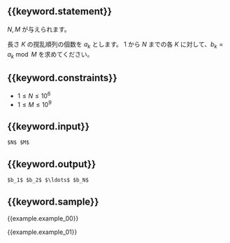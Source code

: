 ## {{keyword.statement}}
$N, M$ が与えられます。

長さ $K$ の撹乱順列の個数を $a_k$ とします。
$1$ から $N$ までの各 $K$ に対して、$b_k = a_k \bmod M$ を求めてください。


## {{keyword.constraints}}
- $1 \leq N \leq 10^6$
- $1 \leq M \leq 10^9$

## {{keyword.input}}

```
$N$ $M$
```

## {{keyword.output}}

```
$b_1$ $b_2$ $\ldots$ $b_N$
```

## {{keyword.sample}}

{{example.example_00}}

{{example.example_01}}
